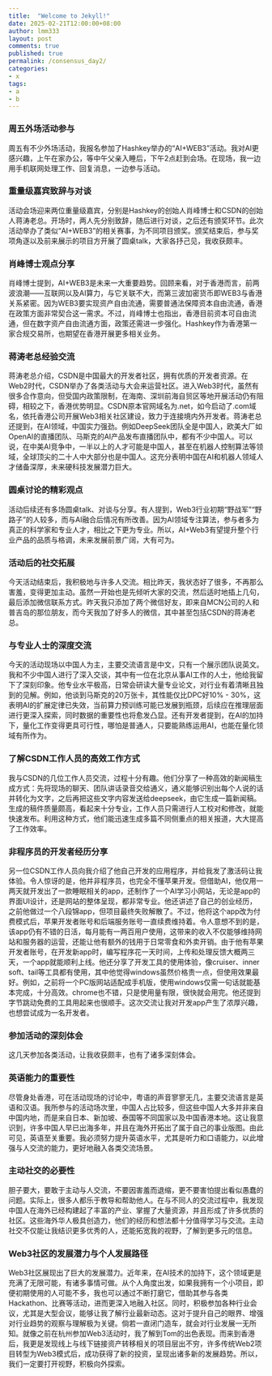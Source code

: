 ```yaml
---
title:  "Welcome to Jekyll!"
date: 2025-02-21T12:00:00+08:00
author: lmm333
layout: post
comments: true
published: true
permalink: /consensus_day2/
categories:
- x
tags:
- a
- b
---
```


### 周五外场活动参与
周五有不少外场活动，我报名参加了Hashkey举办的“AI+WEB3”活动。我对AI更感兴趣，上午在家办公，等中午父亲入睡后，下午2点赶到会场。在现场，我一边用手机联网处理工作、回复消息，一边参与活动。

### 重量级嘉宾致辞与对谈
活动会场迎来两位重量级嘉宾，分别是Hashkey的创始人肖峰博士和CSDN的创始人蒋涛老总。开场时，两人先分别致辞，随后进行对谈，之后还有颁奖环节。此次活动举办了类似“AI+WEB3”的相关赛事，为不同项目颁奖。颁奖结束后，参与奖项角逐以及前来展示的项目方开展了圆桌talk，大家各抒己见，我收获颇丰。

### 肖峰博士观点分享
肖峰博士提到，AI+WEB3是未来一大重要趋势。回顾来看，对于香港而言，前两波浪潮——互联网以及AI算力，与它关联不大，而第三波加密货币即WEB3与香港关系紧密。因为WEB3要实现资产自由流通，需要普通法保障资本自由流通，香港在政策方面非常契合这一需求。不过，肖峰博士也指出，香港目前资本可自由流通，但在数字资产自由流通方面，政策还需进一步强化。Hashkey作为香港第一家合规交易所，也期望在香港开展更多相关业务。

### 蒋涛老总经验交流
蒋涛老总介绍，CSDN是中国最大的开发者社区，拥有优质的开发者资源。在Web2时代，CSDN举办了各类活动与大会来运营社区。进入Web3时代，虽然有很多合作意向，但受国内政策限制，在海南、深圳前海自贸区等地开展活动仍有阻碍，相较之下，香港优势明显。CSDN原本官网域名为.net，如今启动了.com域名，依托香港公司开展Web3相关社区建设，致力于连接境内外开发者。蒋涛老总还提到，在AI领域，中国实力强劲。例如DeepSeek团队全是中国人，欧美大厂如OpenAI的直播团队、马斯克的AI产品发布直播团队中，都有不少中国人。可以说，在中美AI竞争中，一半以上的人才可能是中国人，甚至在机器人控制算法等领域，全球顶尖的二十人中大部分也是中国人。这充分表明中国在AI和机器人领域人才储备深厚，未来硬科技发展潜力巨大。

### 圆桌讨论的精彩观点
活动后续还有多场圆桌talk、对谈与分享。有人提到，Web3行业初期“野战军”“野路子”的人较多，而与AI融合后情况有所改善。因为AI领域专注算法，参与者多为真正的科学家和专业人才，相比之下更为专业。所以，AI+Web3有望提升整个行业产品的品质与格调，未来发展前景广阔，大有可为。 

### 活动后的社交拓展
今天活动结束后，我积极地与许多人交流。相比昨天，我状态好了很多，不再那么害羞，变得更加主动。虽然一开始也是先倾听大家的交流，然后适时地插上几句，最后添加微信联系方式。昨天我只添加了两个微信好友，即来自MCN公司的人和普吉岛的那位朋友，而今天我加了好多人的微信，其中甚至包括CSDN的蒋涛老总。

### 与专业人士的深度交流
今天的活动现场以中国人为主，主要交流语言是中文，只有一个展示团队说英文。我和不少中国人进行了深入交谈，其中有一位在北京从事AI工作的人士，他给我留下了深刻印象。他专业水平极高，日常会研读大量专业论文，对行业有着清晰且独到的见解。例如，他谈到马斯克的20万张卡，其性能仅比DPC好10% - 30%，这表明AI的扩展定律已失效，当前算力预训练可能已发展到瓶颈，后续应在推理层面进行更深入探索，同时数据的重要性也将愈发凸显。还有开发者提到，在AI的加持下，量化工作变得更具可行性，哪怕是普通人，只要能熟练运用AI，也能在量化领域有所作为。

### 了解CSDN工作人员的高效工作方式
我与CSDN的几位工作人员交流，过程十分有趣。他们分享了一种高效的新闻稿生成方式：先将现场的聊天、团队讲话录音交给通义，通义能够识别出每个人说的话并转化为文字，之后再把这些文字内容发送给deepseek，由它生成一篇新闻稿。生成的稿件质量颇高，看起来十分专业，工作人员只需进行人工校对和修改，就能快速发布。利用这种方式，他们能迅速生成多篇不同侧重点的相关报道，大大提高了工作效率。

### 非程序员的开发者经历分享
另一位CSDN工作人员向我介绍了他自己开发的应用程序，并给我发了激活码让我体验。令人惊讶的是，他并非程序员，也完全不懂苹果开发。但借助AI，他仅用一两天就开发出了一款睡眠相关的app，还制作了一个AI学习小网站，无论是app的界面UI设计，还是网站的整体呈现，都非常专业。他还讲述了自己的创业经历，之前他做过一个八段锦app，但项目最终失败解散了。不过，他将这个app改为付费模式后，苹果开发者账号和后端服务账号一直续费维持着。令人意想不到的是，该app仍有不错的日活，每月能有一两百用户使用，这带来的收入不仅能够维持网站和服务器的运营，还能让他有额外的钱用于日常零食和外卖开销。由于他有苹果开发者账号，在开发新app时，编写程序花一天时间，上传和处理反馈大概两三天，一个app就能顺利上线。他还分享了开发工具的使用体验，像cruiser、inner soft、tail等工具都有使用，其中他觉得windows虽然价格贵一点，但使用效果最好。例如，之前将一个PC版网站适配成手机版，使用windows仅需一句话就能基本完成，十分高效。chrome也不错，只是使用量有限，很快就会用完。他还提到字节跳动免费的工具用起来也很顺手。这次交流让我对开发app产生了浓厚兴趣，也想尝试成为一名开发者。 


### 参加活动的深刻体会
这几天参加各类活动，让我收获颇丰，也有了诸多深刻体会。

### 英语能力的重要性
尽管身处香港，可在活动现场的讨论中，粤语的声音寥寥无几，主要交流语言是英语和汉语。我所参与的活动场次里，中国人占比较多，但这些中国人大多并非来自中国内地，而是来自日本、新加坡、泰国等不同国家以及中国香港本地。这让我意识到，许多中国人早已出海多年，并且在海外开拓出了属于自己的事业版图。由此可见，英语至关重要。我必须努力提升英语水平，尤其是听力和口语能力，以此增强与人交流的能力，更好地融入各类交流场景。

### 主动社交的必要性
胆子要大，要敢于主动与人交流，不要因害羞而退缩，更不要害怕提出看似愚蠢的问题。实际上，很多人都乐于教导和帮助他人。在与不同人的交流过程中，我发现中国人在海外已经构建起了丰富的产业、掌握了大量资源，并且形成了许多优质的社区。这些海外华人极具创造力，他们的经历和想法都十分值得学习与交流。主动社交不仅能让我结识更多优秀的人，还能拓宽我的视野，了解到更多元的信息。

### Web3社区的发展潜力与个人发展路径
Web3社区展现出了巨大的发展潜力。近年来，在AI技术的加持下，这个领域更是充满了无限可能，有诸多事情可做。从个人角度出发，如果我拥有一个小项目，即便初期使用的人可能不多，我也可以通过不断打磨它，借助其参与各类Hackathon、比赛等活动，进而更深入地融入社区。同时，积极参加各种行业会议，尤其是大型会议，能够让我了解行业最新动态。这对于提升自己的眼界、增强对行业趋势的观察与理解极为关键。倘若一直闭门造车，就会对行业发展一无所知。就像之前在杭州参加Web3活动时，我了解到Tom的出色表现。而来到香港后，我更是发现线上与线下链接资产转移相关的项目层出不穷，许多传统Web2项目转型为Web3模式后，成功获得了新的投资，呈现出诸多新的发展趋势。所以，我们一定要打开视野，积极向外探索。 